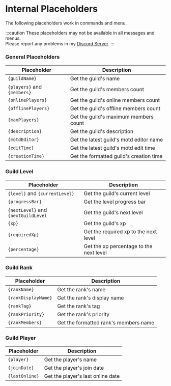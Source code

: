 # Internal Placeholders

The following placeholders work in commands and menu.

:::caution
These placeholders may not be available in all messages and menus.
<br/>
Please report any problems in my [Discord Server](https://pixelstudios.dev/discord).
:::

### General Placeholders

| Placeholder                 | Description                             |
|-----------------------------|-----------------------------------------|
| `{guildName}`               | Get the guild's name                    |
| `{players}` and `{members}` | Get the guild's members count           |
| `{onlinePlayers}`           | Get the guild's online members count    |
| `{offlinePlayers}`          | Get the guild's offline members count   |
| `{maxPlayers}`              | Get the guild's maximum members count   |
| `{description}`             | Get the guild's description             |
| `{motdEditor}`              | Get the latest guild's motd editor name |
| `{editTime}`                | Get the latest guild's motd edit time   |
| `{creationTime}`            | Get the formatted guild's creation time |

### Guild Level

| Placeholder                         | Description                             |
|-------------------------------------|-----------------------------------------|
| `{level}` and `{currentLevel}`      | Get the guild's current level           |
| `{progressBar}`                     | Get the level progress bar              |
| `{nextLevel}` and `{nextGuildLevel` | Get the guild's next level              |
| `{xp}`                              | Get the guild's xp                      |
| `{requiredXp}`                      | Get the required xp to the next level   |
| `{percentage}`                      | Get the xp percentage to the next level |

### Guild Rank

| Placeholder         | Description                           |
|---------------------|---------------------------------------|
| `{rankName}`        | Get the rank's name                   |
| `{rankDisplayName}` | Get the rank's display name           |
| `{rankTag}`         | Get the rank's tag                    |
| `{rankPriority}`    | Get the rank's priority               |
| `{rankMembers}`     | Get the formatted rank's members name |

### Guild Player

| Placeholder    | Description                       |
|----------------|-----------------------------------|
| `{player}`     | Get the player's name             |
| `{joinDate}`   | Get the player's join date        |
| `{lastOnline}` | Get the player's last online date |